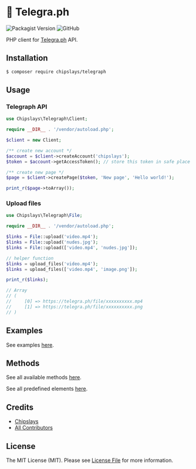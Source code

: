 # 📝 Telegra.ph

![Packagist Version](https://img.shields.io/packagist/v/chipslays/telegraph)
![GitHub](https://img.shields.io/github/license/chipslays/telegraph)

PHP client for [Telegra.ph](https://telegra.ph/) API.

## Installation
```bash
$ composer require chipslays/telegraph
```

## Usage

### Telegraph API

```php
use Chipslays\Telegraph\Client;

require __DIR__ . '/vendor/autoload.php';

$client = new Client;

/** create new account */
$account = $client->createAccount('chipslays');
$token = $account->getAccessToken(); // store this token in safe place for reuse

/** create new page */
$page = $client->createPage($token, 'New page', 'Hello world!');

print_r($page->toArray());
```

### Upload files

```php
use Chipslays\Telegraph\File;

require __DIR__ . '/vendor/autoload.php';

$links = File::upload('video.mp4');
$links = File::upload('nudes.jpg');
$links = File::upload(['video.mp4', 'nudes.jpg']);

// helper function
$links = upload_files('video.mp4');
$links = upload_files(['video.mp4', 'image.png']);

print_r($links);

// Array
// (
//     [0] => https://telegra.ph/file/xxxxxxxxxx.mp4
//     [1] => https://telegra.ph/file/xxxxxxxxxx.png
// )
```

## Examples

See examples [here](/examples).

## Methods

See all available methods [here](/src/Traits/Methods.php).

See all predefined elements [here](/src/Types/Elements/Element.php).

## Credits

- [Chipslays](https://github.com/chipslays)
- [All Contributors](../../contributors)

## License

The MIT License (MIT). Please see [License File](LICENSE.md) for more information.
